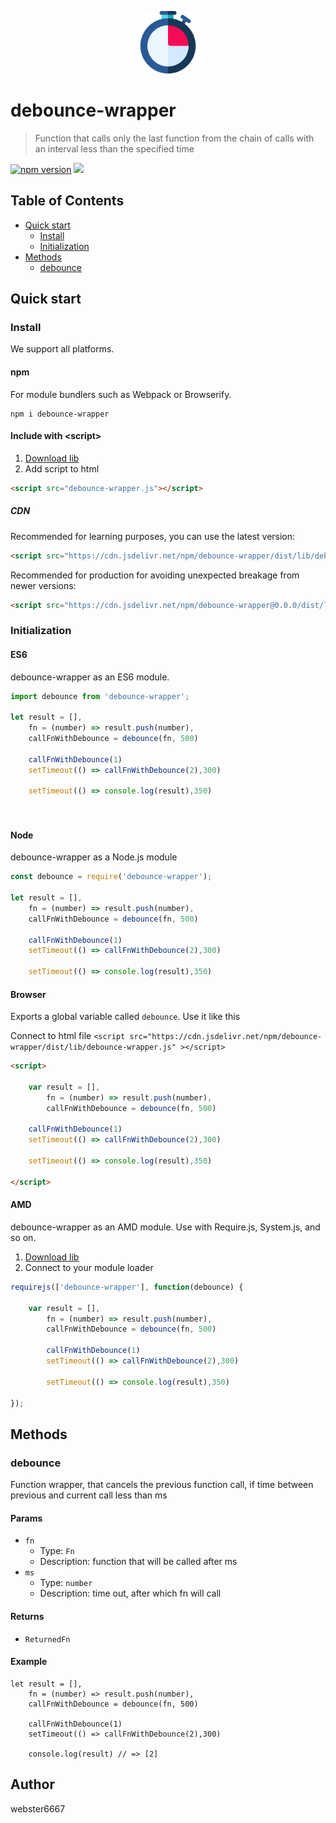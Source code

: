 <p align="center" style="text-align:center">
    <img src="./illustration.svg" alt="illustration" width="100"/>
</p>

# debounce-wrapper

> Function that calls only the last function from the chain of calls with an interval less than the specified time

[![npm version](https://badge.fury.io/js/debounce-wrapper.svg)](https://www.npmjs.com/package/debounce-wrapper)
[![](https://data.jsdelivr.com/v1/package/npm/debounce-wrapper/badge)](https://www.jsdelivr.com/package/npm/debounce-wrapper)


## Table of Contents

- [Quick start](#quick-start)
  - [Install](#install)
  - [Initialization](#initialization)
- [Methods](#methods)
  - [debounce](#debounce)

## Quick start

### Install

We support all platforms.

#### npm

For module bundlers such as Webpack or Browserify.

```shell
npm i debounce-wrapper
```

#### Include with &lt;script&gt;

1. <a href="https://cdn.jsdelivr.net/npm/debounce-wrapper/dist/lib/debounce-wrapper.js" target="_blank">Download lib</a>
2. Add script to html

```html
<script src="debounce-wrapper.js"></script>
```

##### CDN

Recommended for learning purposes, you can use the latest version:

```html
<script src="https://cdn.jsdelivr.net/npm/debounce-wrapper/dist/lib/debounce-wrapper.js"></script>
```

Recommended for production for avoiding unexpected breakage from newer versions:

```html
<script src="https://cdn.jsdelivr.net/npm/debounce-wrapper@0.0.0/dist/lib/debounce-wrapper.js"></script>
```

### Initialization

#### ES6

debounce-wrapper as an ES6 module.

```js
import debounce from 'debounce-wrapper';

let result = [],
    fn = (number) => result.push(number),
    callFnWithDebounce = debounce(fn, 500)

    callFnWithDebounce(1)
    setTimeout(() => callFnWithDebounce(2),300)

    setTimeout(() => console.log(result),350)




```

#### Node

debounce-wrapper as a Node.js module

```js
const debounce = require('debounce-wrapper');

let result = [],
    fn = (number) => result.push(number),
    callFnWithDebounce = debounce(fn, 500)

    callFnWithDebounce(1)
    setTimeout(() => callFnWithDebounce(2),300)

    setTimeout(() => console.log(result),350)

```

#### Browser

Exports a global variable called `debounce`. Use it like this

Connect to html file ```<script src="https://cdn.jsdelivr.net/npm/debounce-wrapper/dist/lib/debounce-wrapper.js" ></script>```

```html
<script>

    var result = [],
        fn = (number) => result.push(number),
        callFnWithDebounce = debounce(fn, 500)

    callFnWithDebounce(1)
    setTimeout(() => callFnWithDebounce(2),300)

    setTimeout(() => console.log(result),350)

</script>
```

#### AMD

debounce-wrapper as an AMD module. Use with Require.js, System.js, and so on.

1. <a href="https://cdn.jsdelivr.net/npm/debounce-wrapper/dist/lib/debounce-wrapper.js" target="_blank">Download lib</a>
2. Connect to your module loader

```js
requirejs(['debounce-wrapper'], function(debounce) {

    var result = [],
        fn = (number) => result.push(number),
        callFnWithDebounce = debounce(fn, 500)

        callFnWithDebounce(1)
        setTimeout(() => callFnWithDebounce(2),300)

        setTimeout(() => console.log(result),350)

});
```

## Methods

### debounce

Function wrapper, that cancels the previous function call, if time between previous and current call less than ms


#### Params
- `fn`
  - Type: `Fn`
  - Description: function that will be called after ms
- `ms`
  - Type: `number`
  - Description: time out, after which fn will call

#### Returns
- `ReturnedFn`

#### Example
```JS
let result = [],
    fn = (number) => result.push(number),
    callFnWithDebounce = debounce(fn, 500)

    callFnWithDebounce(1)
    setTimeout(() => callFnWithDebounce(2),300)

    console.log(result) // => [2]
```



## Author

webster6667
